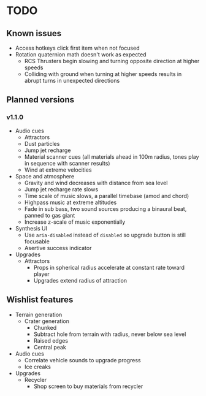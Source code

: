 # TODO
## Known issues
- Access hotkeys click first item when not focused
- Rotation quaternion math doesn't work as expected
  - RCS Thrusters begin slowing and turning opposite direction at higher speeds
  - Colliding with ground when turning at higher speeds results in abrupt turns in unexpected directions

## Planned versions
### v1.1.0
- Audio cues
  - Attractors
  - Dust particles
  - Jump jet recharge
  - Material scanner cues (all materials ahead in 100m radius, tones play in sequence with scanner results)
  - Wind at extreme velocities
- Space and atmosphere
  - Gravity and wind decreases with distance from sea level
  - Jump jet recharge rate slows
  - Time scale of music slows, a parallel timebase (amod and chord)
  - Highpass music at extreme altitudes
  - Fade in sub bass, two sound sources producing a binaural beat, panned to gas giant
  - Increase z-scale of music exponentially
- Synthesis UI
  - Use `aria-disabled` instead of `disabled` so upgrade button is still focusable
  - Asertive success indicator
- Upgrades
  - Attractors
    - Props in spherical radius accelerate at constant rate toward player
    - Upgrades extend radius of attraction

## Wishlist features
- Terrain generation
  - Crater generation
    - Chunked
    - Subtract hole from terrain with radius, never below sea level
    - Raised edges
    - Central peak
- Audio cues
  - Correlate vehicle sounds to upgrade progress
  - Ice creaks
- Upgrades
  - Recycler
    - Shop screen to buy materials from recycler
